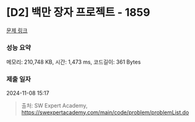 # [D2] 백만 장자 프로젝트 - 1859 

[문제 링크](https://swexpertacademy.com/main/code/problem/problemDetail.do?contestProbId=AV5LrsUaDxcDFAXc) 

### 성능 요약

메모리: 210,748 KB, 시간: 1,473 ms, 코드길이: 361 Bytes

### 제출 일자

2024-11-08 15:17



> 출처: SW Expert Academy, https://swexpertacademy.com/main/code/problem/problemList.do